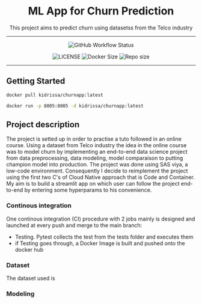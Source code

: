 <h1 align="center">
  ML App for Churn Prediction
  <br/>
</h1>


<p align="center">This project aims to predict churn using datasetss from the Telco industry<br/> </p>

---
<p align="center">
<img alt="GitHub Workflow Status" src="https://img.shields.io/github/actions/workflow/status/konkinit/churn_modeling/churnapp_test_build.yml?label=TEST%20%26%20DOCKER%20BUILD&style=for-the-badge">
</p>

<p align="center">
<img alt="LICENSE" src="https://img.shields.io/bower/l/p?color=blue&style=for-the-badge">  <img alt="Docker Size" src="https://img.shields.io/docker/image-size/kidrissa/churnapp?style=for-the-badge"> <img alt="Repo size" src="https://img.shields.io/github/repo-size/konkinit/churn_modeling?label=REPO%20SIZE&style=for-the-badge">
</p>

---

## Getting Started 

```bash
docker pull kidrissa/churnapp:latest
```
```bash
docker run -p 8005:8005 -d kidrissa/churnapp:latest
```

## Project description
The project is setted up in order to practise a tuto followed in an online course. Using 
a dataset from Telco industry the idea in the online course was to model churn by implementing an end-to-end
data science project from data preprocessing, data modeling, model comparaison to putting champion model into production. 
The project was done using SAS viya, a low-code environment. Consequently I decide to reimplement the project using the 
first two C's of Cloud Native approach that is Code and Container. My aim is to build a streamlit app on which user can follow the project 
end-to-end by entering some hyperparams to his convenience.

### Continous integration
One continous integration (CI) procedure with 2 jobs mainly is designed and launched at every push and merge to the main branch:
-  Testing. Pytest collects the test from the tests folder and executes them
  -  if Testing goes through, a Docker Image is built and pushed onto the docker hub


### Dataset
The dataset used is

### Modeling